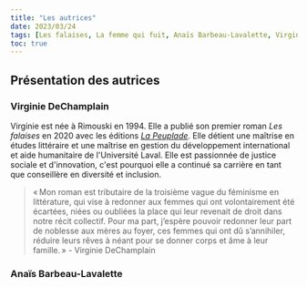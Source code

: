 ```yaml
---
title: "Les autrices"
date: 2023/03/24
tags: [Les falaises, La femme qui fuit, Anaïs Barbeau-Lavalette, Virginie DeChamplain]
toc: true
---
```


## Présentation des autrices

### Virginie DeChamplain


Virginie est née à Rimouski en 1994. Elle a publié son premier roman *Les falaises* en 2020 avec les éditions [*La Peuplade*](https://lapeuplade.com/). Elle détient une maîtrise en études littéraire et une maîtrise en gestion du développement international et aide humanitaire de l'Université Laval. Elle est passionnée de justice sociale et d'innovation, c'est pourquoi elle a continué sa carrière en tant que conseillère en diversité et inclusion. 

> « Mon roman est tributaire de la troisième vague du féminisme en littérature, qui vise à redonner aux femmes qui ont volontairement été écartées, niées ou oubliées la place qui leur revenait de droit dans notre récit collectif. Pour ma part, j’espère pouvoir redonner leur part de noblesse aux mères au foyer, ces femmes qui ont dû s’annihiler, réduire leurs rêves à néant pour se donner corps et âme à leur famille. » - Virginie DeChamplain


### Anaïs Barbeau-Lavalette


